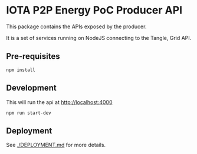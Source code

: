 # IOTA P2P Energy PoC Producer API

This package contains the APIs exposed by the producer.

It is a set of services running on NodeJS connecting to the Tangle, Grid API.

## Pre-requisites

```shell
npm install
```

## Development

This will run the api at <http://localhost:4000>

```shell
npm run start-dev
```

## Deployment

See [./DEPLOYMENT.md](./DEPLOYMENT.md) for more details.
